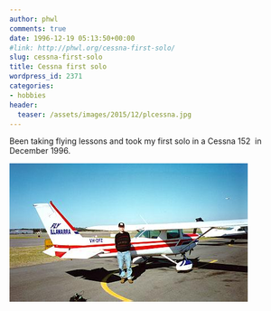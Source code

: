 ```yaml
---
author: phwl
comments: true
date: 1996-12-19 05:13:50+00:00
#link: http://phwl.org/cessna-first-solo/
slug: cessna-first-solo
title: Cessna first solo
wordpress_id: 2371
categories:
- hobbies
header:
  teaser: /assets/images/2015/12/plcessna.jpg
---
```


Been taking flying lessons and took my first solo in a Cessna 152  in December 1996.

![plcessna](/assets/images/2015/12/plcessna.jpg)
